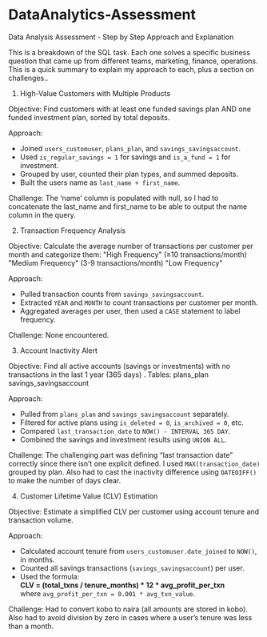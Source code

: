 # DataAnalytics-Assessment

Data Analysis Assessment - Step by Step Approach and Explanation

This is a breakdown of the SQL task. Each one solves a specific business question that came up from different teams, marketing, finance, operations. This is a quick summary to explain my approach to each, plus a section on challenges..


1. High-Value Customers with Multiple Products

Objective:
Find customers with at least one funded savings plan AND one funded investment plan, sorted by total deposits.

Approach:
- Joined `users_customuser`, `plans_plan`, and `savings_savingsaccount`.
- Used `is_regular_savings = 1` for savings and `is_a_fund = 1` for investment.
- Grouped by user, counted their plan types, and summed deposits.
- Built the users name as `last_name + first_name`.

Challenge:
The ‘name’ column is populated with null, so I had to concatenate the last_name and first_name to be able to output the name column in the query. 


2. Transaction Frequency Analysis

Objective:
Calculate the average number of transactions per customer per month and categorize them:
"High Frequency" (≥10 transactions/month)
"Medium Frequency" (3-9 transactions/month)
"Low Frequency" 

Approach:
- Pulled transaction counts from `savings_savingsaccount`.
- Extracted `YEAR` and `MONTH` to count transactions per customer per month.
- Aggregated averages per user, then used a `CASE` statement to label frequency.

Challenge:
None encountered.




3. Account Inactivity Alert

Objective:
Find all active accounts (savings or investments) with no transactions in the last 1 year (365 days) .
Tables:
plans_plan
savings_savingsaccount

Approach:
- Pulled from `plans_plan` and `savings_savingsaccount` separately.
- Filtered for active plans using `is_deleted = 0`, `is_archived = 0`, etc.
- Compared `last_transaction_date` to `NOW() - INTERVAL 365 DAY`.
- Combined the savings and investment results using `UNION ALL`.

Challenge:
The challenging part was defining “last transaction date” correctly since there isn’t one explicit defined. I used `MAX(transaction_date)` grouped by plan. Also had to cast the inactivity difference using `DATEDIFF()` to make the number of days clear.


4. Customer Lifetime Value (CLV) Estimation

Objective:
Estimate a simplified CLV per customer using account tenure and transaction volume.

Approach:
- Calculated account tenure from `users_customuser.date_joined` to `NOW()`, in months.
- Counted all savings transactions (`savings_savingsaccount`) per user.
- Used the formula:  
  **CLV = (total_txns / tenure_months) * 12 * avg_profit_per_txn**  
  where `avg_profit_per_txn = 0.001 * avg_txn_value`.

Challenge:
Had to convert kobo to naira (all amounts are stored in kobo). Also had to avoid division by zero in cases where a user’s tenure was less than a month.
